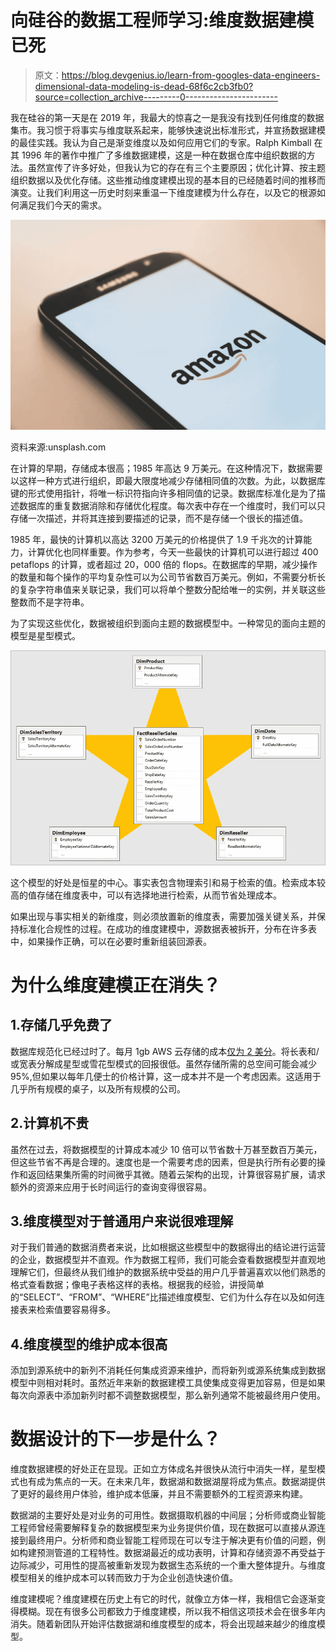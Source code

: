 # 向硅谷的数据工程师学习:维度数据建模已死

> 原文：<https://blog.devgenius.io/learn-from-googles-data-engineers-dimensional-data-modeling-is-dead-68f6c2cb3fb0?source=collection_archive---------0----------------------->

我在硅谷的第一天是在 2019 年，我最大的惊喜之一是我没有找到任何维度的数据集市。我习惯于将事实与维度联系起来，能够快速说出标准形式，并宣扬数据建模的最佳实践。我认为自己是渐变维度以及如何应用它们的专家。Ralph Kimball 在其 1996 年的著作中推广了多维数据建模，这是一种在数据仓库中组织数据的方法。虽然宣传了许多好处，但我认为它的存在有三个主要原因；优化计算、按主题组织数据以及优化存储。这些推动维度建模出现的基本目的已经随着时间的推移而演变。让我们利用这一历史时刻来重温一下维度建模为什么存在，以及它的根源如何满足我们今天的需求。

![](img/b0eee9841e28104de0bdb8a4fc64fc6b.png)

资料来源:unsplash.com

在计算的早期，存储成本很高；1985 年高达 9 万美元。在这种情况下，数据需要以这样一种方式进行组织，即最大限度地减少存储相同值的次数。为此，以数据库键的形式使用指针，将唯一标识符指向许多相同值的记录。数据库标准化是为了描述数据库的重复数据消除和存储优化程度。每次表中存在一个维度时，我们可以只存储一次描述，并将其连接到要描述的记录，而不是存储一个很长的描述值。

1985 年，最快的计算机以高达 3200 万美元的价格提供了 1.9 千兆次的计算能力，计算优化也同样重要。作为参考，今天一些最快的计算机可以进行超过 400 petaflops 的计算，或者超过 20，000 倍的 flops。在数据库的早期，减少操作的数量和每个操作的平均复杂性可以为公司节省数百万美元。例如，不需要分析长的复杂字符串值来关联记录，我们可以将单个整数分配给唯一的实例，并关联这些整数而不是字符串。

为了实现这些优化，数据被组织到面向主题的数据模型中。一种常见的面向主题的模型是星型模式。

![](img/ae54f4aa1290f78c2dd00780ed698b08.png)

这个模型的好处是恒星的中心。事实表包含物理索引和易于检索的值。检索成本较高的值存储在维度表中，可以有选择地进行检索，从而节省处理成本。

如果出现与事实相关的新维度，则必须放置新的维度表，需要加强关键关系，并保持标准化合规性的过程。在成功的维度建模中，源数据表被拆开，分布在许多表中，如果操作正确，可以在必要时重新组装回源表。

# 为什么维度建模正在消失？

## 1.存储几乎免费了

数据库规范化已经过时了。每月 1gb AWS 云存储的成本[仅为 2 美分](https://aws.amazon.com/s3/pricing/)。将长表和/或宽表分解成星型或雪花型模式的回报很低。虽然存储所需的总空间可能会减少 95%,但如果以每年几便士的价格计算，这一成本并不是一个考虑因素。这适用于几乎所有规模的桌子，以及所有规模的公司。

## 2.计算机不贵

虽然在过去，将数据模型的计算成本减少 10 倍可以节省数十万甚至数百万美元，但这些节省不再是合理的。速度也是一个需要考虑的因素，但是执行所有必要的操作和返回结果集所需的时间微乎其微。随着云架构的出现，计算很容易扩展，请求额外的资源来应用于长时间运行的查询变得很容易。

## 3.维度模型对于普通用户来说很难理解

对于我们普通的数据消费者来说，比如根据这些模型中的数据得出的结论进行运营的企业，数据模型并不直观。作为数据工程师，我们可能会查看数据模型并直观地理解它们，但最终从我们维护的数据系统中受益的用户几乎普遍喜欢以他们熟悉的格式查看数据；像电子表格这样的表格。根据我的经验，讲授简单的“SELECT”、“FROM”、“WHERE”比描述维度模型、它们为什么存在以及如何连接表来检索值要容易得多。

## 4.维度模型的维护成本很高

添加到源系统中的新列不消耗任何集成资源来维护，而将新列或源系统集成到数据模型中则相对耗时。虽然近年来新的数据建模工具使集成变得更加容易，但是如果每次向源表中添加新列时都不调整数据模型，那么新列通常不能被最终用户使用。

# 数据设计的下一步是什么？

维度数据建模的好处正在显现。正如立方体成名并很快从流行中消失一样，星型模式也有成为焦点的一天。在未来几年，数据湖和数据湖屋将成为焦点。数据湖提供了更好的最终用户体验，维护成本低廉，并且不需要额外的工程资源来构建。

数据湖的主要好处是对业务的可用性。数据摄取机器的中间层；分析师或商业智能工程师曾经需要解释复杂的数据模型来为业务提供价值，现在数据可以直接从源连接到最终用户。分析师和商业智能工程师现在可以专注于解决更有价值的问题，例如构建预测管道的工程特性。数据湖最近的成功表明，计算和存储资源不再受益于边际减少，可用性的提高被重新发现为数据生态系统的一个重大整体提升。与维度模型相关的维护成本可以转而致力于为企业创造快速价值。

维度建模呢？维度建模在历史上有它的时代，就像立方体一样，我相信它会逐渐变得模糊。现在有很多公司都致力于维度建模，所以我不相信这项技术会在很多年内消失。随着新团队开始评估数据湖和维度模型的成本，将会出现越来越少的维度模型。